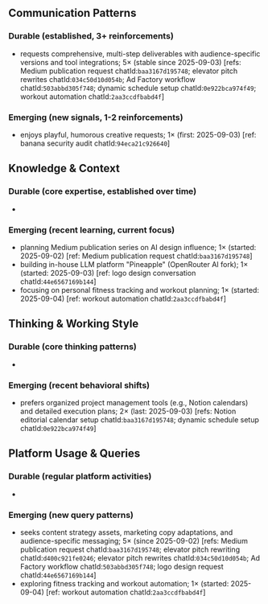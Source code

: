 ## Communication Patterns
### Durable (established, 3+ reinforcements)
- requests comprehensive, multi-step deliverables with audience-specific versions and tool integrations; 5× (stable since 2025-09-03) [refs: Medium publication request chatId:`baa3167d195748`; elevator pitch rewrites chatId:`034c50d10d054b`; Ad Factory workflow chatId:`503abbd305f748`; dynamic schedule setup chatId:`0e922bca974f49`; workout automation chatId:`2aa3ccdfbabd4f`]

### Emerging (new signals, 1-2 reinforcements)
- enjoys playful, humorous creative requests; 1× (first: 2025-09-03) [ref: banana security audit chatId:`94eca21c926640`]

## Knowledge & Context
### Durable (core expertise, established over time)
-

### Emerging (recent learning, current focus)
- planning Medium publication series on AI design influence; 1× (started: 2025-09-02) [ref: Medium publication request chatId:`baa3167d195748`]
- building in-house LLM platform "Pineapple" (OpenRouter AI fork); 1× (started: 2025-09-03) [ref: logo design conversation chatId:`44e6567169b144`]
- focusing on personal fitness tracking and workout planning; 1× (started: 2025-09-04) [ref: workout automation chatId:`2aa3ccdfbabd4f`]

## Thinking & Working Style
### Durable (core thinking patterns)
-

### Emerging (recent behavioral shifts)
- prefers organized project management tools (e.g., Notion calendars) and detailed execution plans; 2× (last: 2025-09-03) [refs: Notion editorial calendar setup chatId:`baa3167d195748`; dynamic schedule setup chatId:`0e922bca974f49`]

## Platform Usage & Queries
### Durable (regular platform activities)
-

### Emerging (new query patterns)
- seeks content strategy assets, marketing copy adaptations, and audience-specific messaging; 5× (since 2025-09-02) [refs: Medium publication request chatId:`baa3167d195748`; elevator pitch rewriting chatId:`d400c921fe0246`; elevator pitch rewrites chatId:`034c50d10d054b`; Ad Factory workflow chatId:`503abbd305f748`; logo design request chatId:`44e6567169b144`]
- exploring fitness tracking and workout automation; 1× (started: 2025-09-04) [ref: workout automation chatId:`2aa3ccdfbabd4f`]
